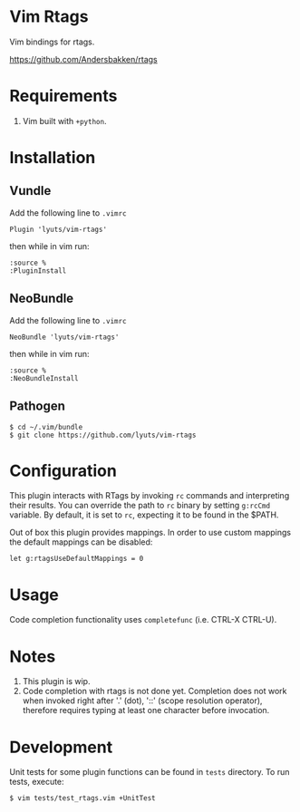 # Vim Rtags

Vim bindings for rtags.

https://github.com/Andersbakken/rtags

# Requirements
1. Vim built with ```+python```.

# Installation
## Vundle
Add the following line to ```.vimrc```

    Plugin 'lyuts/vim-rtags'

then while in vim run:

    :source %
    :PluginInstall

## NeoBundle
Add the following line to ```.vimrc```

    NeoBundle 'lyuts/vim-rtags'

then while in vim run:

    :source %
    :NeoBundleInstall

## Pathogen
    $ cd ~/.vim/bundle
    $ git clone https://github.com/lyuts/vim-rtags

# Configuration
This plugin interacts with RTags by invoking ```rc``` commands and interpreting
their results.  You can override the path to ```rc``` binary by setting
```g:rcCmd``` variable.  By default, it is set to ```rc```, expecting it to be
found in the $PATH.

Out of box this plugin provides mappings. In order to use custom mappings the
default mappings can be disabled:

    let g:rtagsUseDefaultMappings = 0

# Usage
Code completion functionality uses ```completefunc``` (i.e. CTRL-X CTRL-U).

# Notes
1. This plugin is wip.
1. Code completion with rtags is not done yet. Completion does not work when invoked right after '.' (dot), '::' (scope resolution operator), therefore requires typing at least one character before invocation.

# Development
Unit tests for some plugin functions can be found in ```tests``` directory.
To run tests, execute:

    $ vim tests/test_rtags.vim +UnitTest
